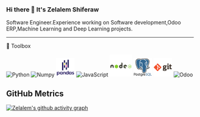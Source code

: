 ### Hi there 👋 It's Zelalem Shiferaw
Software Engineer.Experience working on Software development,Odoo ERP,Machine Learning and Deep Learning projects.

---

🧰 Toolbox

<img src="https://cdn.worldvectorlogo.com/logos/python-5.svg" alt="Python" width="50" height="50"/> <img src="https://cdn.worldvectorlogo.com/logos/numpy-1.svg" alt="Numpy" width="50" height="50"/> <img src="https://github.com/devicons/devicon/blob/master/icons/pandas/pandas-original-wordmark.svg" alt="Pandas" width="50" height="50"/> 
<img src="https://upload.wikimedia.org/wikipedia/commons/0/05/Scikit_learn_logo_small.svg" alt="JavaScript" width="50" height="50"/> 
<img src="https://github.com/devicons/devicon/blob/master/icons/nodejs/nodejs-original-wordmark.svg" alt="NodeJS" width="60" height="60"/>
<img src="https://github.com/devicons/devicon/blob/master/icons/postgresql/postgresql-original-wordmark.svg" alt="PostgreSQL" width="50" height="50"/>
<img src="https://github.com/devicons/devicon/blob/master/icons/git/git-original-wordmark.svg" alt="Git" width="50" height="50"/>
<img src="https://seekvectorlogo.com/wp-content/uploads/2019/06/odoo-vector-logo.png" alt="Odoo" width="50" height="50" />

## GitHub Metrics

[![Zelalem's github activity graph](https://activity-graph.herokuapp.com/graph?username=zelalemshiferaw&theme=dracula)](https://github.com/zelalemshiferaw/github-readme-activity-graph)

